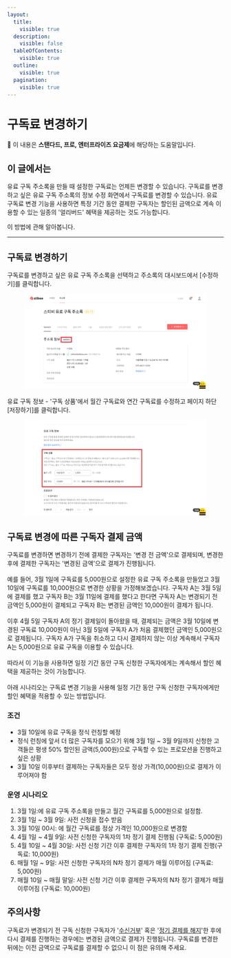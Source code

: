 ```yaml
---
layout:
  title:
    visible: true
  description:
    visible: false
  tableOfContents:
    visible: true
  outline:
    visible: true
  pagination:
    visible: true
---
```


# 구독료 변경하기

**💬** 이 내용은 **스탠다드, 프로, 엔터프라이즈 요금제**에 해당하는 도움말입니다.

## 이 글에서는

유료 구독 주소록을 만들 때 설정한 구독료는 언제든 변경할 수 있습니다. 구독료를 변경하고 싶은 유료 구독 주소록의 정보 수정 화면에서 구독료를 변경할 수 있습니다. 유료 구독료 변경 기능을 사용하면 특정 기간 동안 결제한 구독자는 할인된 금액으로 계속 이용할 수 있는 일종의 '얼리버드' 혜택을 제공하는 것도 가능합니다.&#x20;

이 방법에 관해 알아봅니다.

***

## 구독료 변경하기 <a href="#h_0e56d186cc" id="h_0e56d186cc"></a>

구독료를 변경하고 싶은 유료 구독 주소록을 선택하고 주소록의 대시보드에서 \[수정하기]를 클릭합니다.

<figure><img src="../../.gitbook/assets/image (64).png" alt=""><figcaption></figcaption></figure>



유료 구독 정보 - '구독 상품'에서 월간 구독료와 연간 구독료를 수정하고 페이지 하단 \[저장하기]를 클릭합니다.

<figure><img src="../../.gitbook/assets/image (63).png" alt=""><figcaption></figcaption></figure>



## 구독료 변경에 따른 구독자 결제 금액 <a href="#h_2ba5fdfc62" id="h_2ba5fdfc62"></a>

구독료를 변경하면 변경하기 전에 결제한 구독자는 '변경 전 금액'으로 결제되며, 변경한 후에 결제한 구독자는 '변경된 금액'으로 결제가 진행됩니다.\
\
예를 들어, 3월 1일에 구독료를 5,000원으로 설정한 유료 구독 주소록을 만들었고 3월 10일에 구독료를 10,000원으로 변경한 상황을 가정해보겠습니다. 구독자 A는 3월 5일에 결제를 했고 구독자 B는 3월 11일에 결제를 했다고 한다면 구독자 A는 변경되기 전 금액인 5,000원이 결제되고 구독자 B는 변경된 금액인 10,000원이 결제가 됩니다.\
\
이후 4월 5일 구독자 A의 정기 결제일이 돌아왔을 때, 결제되는 금액은 3월 10일에 변경된 구독료 10,000원이 아닌 3월 5일에 구독자 A가 처음 결제했던 금액인 5,000원으로 결제됩니다. 구독자 A가 구독을 취소하고 다시 결제하지 않는 이상 계속해서 구독자 A는 5,000원으로 유료 구독을 이용할 수 있습니다.\
\
따라서 이 기능을 사용하면 일정 기간 동안 구독 신청한 구독자에게는 계속해서 할인 혜택을 제공하는 것이 가능합니다.\
\
아래 시나리오는 구독료 변경 기능을 사용해 일정 기간 동안 구독 신청한 구독자에게만 할인 혜택을 적용할 수 있는 방법입니다.



### **조건**

* 3월 10일에 유료 구독을 정식 런칭할 예정
* 정식 런칭에 앞서 더 많은 구독자를 모으기 위해 3월 1일 \~ 3월 9일까지 신청한 고객들은 평생 50% 할인된 금액(5,000원)으로 구독할 수 있는 프로모션을 진행하고 싶은 상황
* 3월 10일 이후부터 결제하는 구독자들은 모두 정상 가격(10,000원)으로 결제가 이루어져야 함

### **운영 시나리오**

1. 3월 1일:에 유료 구독 주소록을 만들고 월간 구독료를 5,000원으로 설정함.
2. 3월 1일 \~ 3월 9일: 사전 신청을 접수 받음
3. 3월 10일 00시: 에 월간 구독료를 정상 가격인 10,000원으로 변경함
4. 4월 1일 \~ 4월 9일: 사전 신청한 구독자의 1차 정기 결제 진행됨 (구독료: 5,000원)
5. 4월 10일 \~ 4월 30일: 사전 신청 기간 이후 결제한 구독자의 1차 정기 결제 진행(구독료: 10,000원)
6. 매월 1일 \~ 9일: 사전 신청한 구독자의 N차 정기 결제가 매월 이루어짐 (구독료: 5,000원)
7. 매월 10일 \~ 매월 말일: 사전 신청 기간 이후 결제한 구독자의 N차 정기 결제가 매월 이루어짐 (구독료: 10,000원)



## 주의사항 <a href="#h_4fca3a5450" id="h_4fca3a5450"></a>

구독료가 변경되기 전 구독 신청한 구독자가 '[수신거부](../../list/adding-managing-subscriber/manage-unsubscribe.md)' 혹은 '[정기 결제를 해지](../managing-paid-subscribers/cancel-recurring-payment.md)'한 후에 다시 결제를 진행하는 경우에는 변경된 금액으로 결제가 진행됩니다. 구독료를 변경한 뒤에는 이전 금액으로 구독료를 결제할 수 없으니 이 점은 유의해 주세요.
